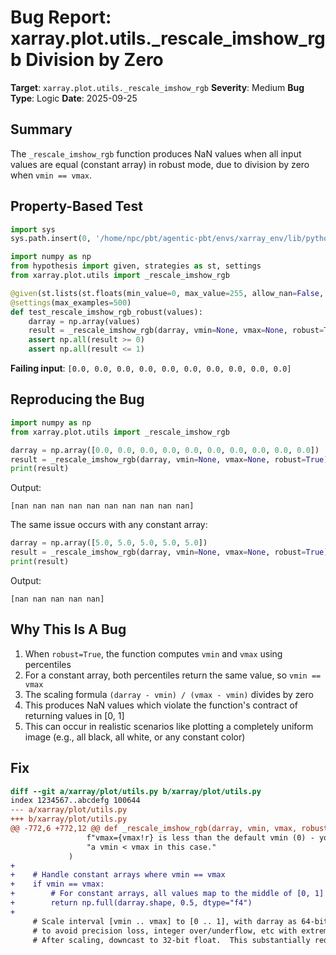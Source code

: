 # Bug Report: xarray.plot.utils._rescale_imshow_rgb Division by Zero

**Target**: `xarray.plot.utils._rescale_imshow_rgb`
**Severity**: Medium
**Bug Type**: Logic
**Date**: 2025-09-25

## Summary

The `_rescale_imshow_rgb` function produces NaN values when all input values are equal (constant array) in robust mode, due to division by zero when `vmin == vmax`.

## Property-Based Test

```python
import sys
sys.path.insert(0, '/home/npc/pbt/agentic-pbt/envs/xarray_env/lib/python3.13/site-packages')

import numpy as np
from hypothesis import given, strategies as st, settings
from xarray.plot.utils import _rescale_imshow_rgb

@given(st.lists(st.floats(min_value=0, max_value=255, allow_nan=False, allow_infinity=False), min_size=10, max_size=100))
@settings(max_examples=500)
def test_rescale_imshow_rgb_robust(values):
    darray = np.array(values)
    result = _rescale_imshow_rgb(darray, vmin=None, vmax=None, robust=True)
    assert np.all(result >= 0)
    assert np.all(result <= 1)
```

**Failing input**: `[0.0, 0.0, 0.0, 0.0, 0.0, 0.0, 0.0, 0.0, 0.0, 0.0]`

## Reproducing the Bug

```python
import numpy as np
from xarray.plot.utils import _rescale_imshow_rgb

darray = np.array([0.0, 0.0, 0.0, 0.0, 0.0, 0.0, 0.0, 0.0, 0.0, 0.0])
result = _rescale_imshow_rgb(darray, vmin=None, vmax=None, robust=True)
print(result)
```

Output:
```
[nan nan nan nan nan nan nan nan nan nan]
```

The same issue occurs with any constant array:
```python
darray = np.array([5.0, 5.0, 5.0, 5.0, 5.0])
result = _rescale_imshow_rgb(darray, vmin=None, vmax=None, robust=True)
print(result)
```

Output:
```
[nan nan nan nan nan]
```

## Why This Is A Bug

1. When `robust=True`, the function computes `vmin` and `vmax` using percentiles
2. For a constant array, both percentiles return the same value, so `vmin == vmax`
3. The scaling formula `(darray - vmin) / (vmax - vmin)` divides by zero
4. This produces NaN values which violate the function's contract of returning values in [0, 1]
5. This can occur in realistic scenarios like plotting a completely uniform image (e.g., all black, all white, or any constant color)

## Fix

```diff
diff --git a/xarray/plot/utils.py b/xarray/plot/utils.py
index 1234567..abcdefg 100644
--- a/xarray/plot/utils.py
+++ b/xarray/plot/utils.py
@@ -772,6 +772,12 @@ def _rescale_imshow_rgb(darray, vmin, vmax, robust):
                 f"vmax={vmax!r} is less than the default vmin (0) - you must supply "
                 "a vmin < vmax in this case."
             )
+
+    # Handle constant arrays where vmin == vmax
+    if vmin == vmax:
+        # For constant arrays, all values map to the middle of [0, 1]
+        return np.full(darray.shape, 0.5, dtype="f4")
+
     # Scale interval [vmin .. vmax] to [0 .. 1], with darray as 64-bit float
     # to avoid precision loss, integer over/underflow, etc with extreme inputs.
     # After scaling, downcast to 32-bit float.  This substantially reduces
```